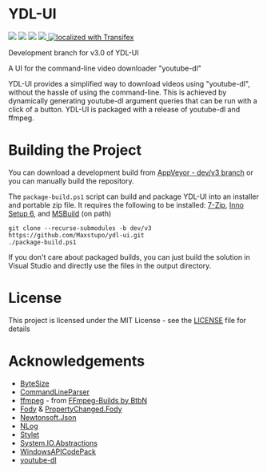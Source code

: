 # YDL-UI
<p float="left" align="left" width="100%">
 <img src="https://img.shields.io/github/license/Maxstupo/ydl-ui.svg" />
 <img src="https://img.shields.io/github/release/Maxstupo/ydl-ui.svg" />
 <img src="https://img.shields.io/github/downloads/Maxstupo/ydl-ui/total.svg" />
 <a href="https://ci.appveyor.com/project/Maxstupo/ydl-ui?branch=dev/v3">
    <img src="https://ci.appveyor.com/api/projects/status/v0hl8me24o12u1xt/branch/dev/v3?svg=true" />
 </a>
 <a href="https://www.transifex.com/ydl-apps/ydl-ui">
    <img src="https://img.shields.io/badge/localized_with-Transifex-success?svg=true" alt="localized with Transifex" />
 </a>
</p>

Development branch for v3.0 of YDL-UI

A UI for the command-line video downloader "youtube-dl"

YDL-UI provides a simplified way to download videos using "youtube-dl", without the hassle of using the command-line. This is achieved by dynamically generating youtube-dl argument queries that can be run with a click of a button. YDL-UI is packaged with a release of youtube-dl and ffmpeg.

# Building the Project

You can download a development build from [AppVeyor - dev/v3 branch](https://ci.appveyor.com/project/Maxstupo/ydl-ui?branch=dev/v3) or you can manually build the repository.

The `package-build.ps1` script can build and package YDL-UI into an installer and portable zip file. It requires the following to be installed: [7-Zip](https://www.7-zip.org/), [Inno Setup 6](https://jrsoftware.org/isinfo.php), and [MSBuild](https://visualstudio.microsoft.com/vs/) (on path)
```
git clone --recurse-submodules -b dev/v3 https://github.com/Maxstupo/ydl-ui.git
./package-build.ps1
```
If you don't care about packaged builds, you can just build the solution in Visual Studio and directly use the files in the output directory.

# License

This project is licensed under the MIT License - see the [LICENSE](LICENSE) file for details

# Acknowledgements
* [ByteSize](https://github.com/omar/ByteSize)
* [CommandLineParser](https://github.com/commandlineparser/commandline)
* [ffmpeg](https://www.ffmpeg.org/) - from [FFmpeg-Builds by BtbN](https://github.com/BtbN/FFmpeg-Builds)
* [Fody](https://github.com/Fody/Fody/) & [PropertyChanged.Fody](https://github.com/Fody/PropertyChanged)
* [Newtonsoft.Json](https://github.com/JamesNK/Newtonsoft.Json)
* [NLog](https://nlog-project.org/)
* [Stylet](https://github.com/canton7/Stylet)
* [System.IO.Abstractions](https://github.com/System-IO-Abstractions/System.IO.Abstractions)
* [WindowsAPICodePack](https://github.com/aybe/Windows-API-Code-Pack-1.1)
* [youtube-dl](https://github.com/ytdl-org/youtube-dl)